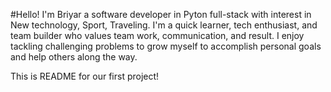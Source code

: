 #Hello! I'm Briyar a software developer in Pyton full-stack with interest in New technology, Sport, Traveling. I'm a quick learner, tech enthusiast, and team builder who values team work, communication, and result. I enjoy tackling challenging problems to grow myself to accomplish personal goals and help others along the way.

This is README for our first project!
